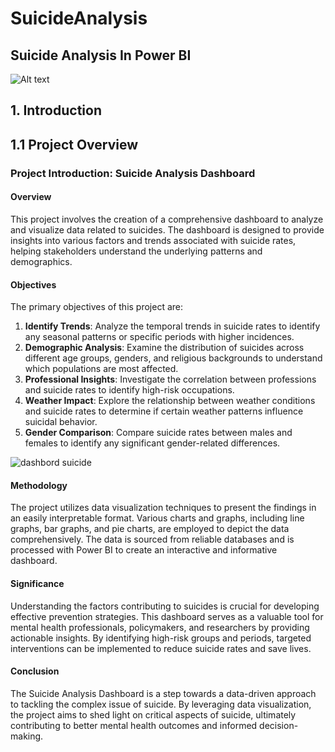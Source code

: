 # SuicideAnalysis
## Suicide Analysis In Power BI
![Alt text](https://sabrangindia.in/sites/default/files/inline-images/Suicide.jpg)

## 1. Introduction
## 1.1 Project Overview 
### Project Introduction: Suicide Analysis Dashboard

#### Overview
This project involves the creation of a comprehensive dashboard to analyze and visualize data related to suicides. The dashboard is designed to provide insights into various factors and trends associated with suicide rates, helping stakeholders understand the underlying patterns and demographics.

#### Objectives
The primary objectives of this project are:
1. **Identify Trends**: Analyze the temporal trends in suicide rates to identify any seasonal patterns or specific periods with higher incidences.
2. **Demographic Analysis**: Examine the distribution of suicides across different age groups, genders, and religious backgrounds to understand which populations are most affected.
3. **Professional Insights**: Investigate the correlation between professions and suicide rates to identify high-risk occupations.
4. **Weather Impact**: Explore the relationship between weather conditions and suicide rates to determine if certain weather patterns influence suicidal behavior.
5. **Gender Comparison**: Compare suicide rates between males and females to identify any significant gender-related differences.

![dashbord suicide](https://github.com/user-attachments/assets/100553cc-4738-4388-8376-e1d888d8b4f0)


#### Methodology
The project utilizes data visualization techniques to present the findings in an easily interpretable format. Various charts and graphs, including line graphs, bar graphs, and pie charts, are employed to depict the data comprehensively. The data is sourced from reliable databases and is processed with Power BI to create an interactive and informative dashboard.

#### Significance
Understanding the factors contributing to suicides is crucial for developing effective prevention strategies. This dashboard serves as a valuable tool for mental health professionals, policymakers, and researchers by providing actionable insights. By identifying high-risk groups and periods, targeted interventions can be implemented to reduce suicide rates and save lives.

#### Conclusion
The Suicide Analysis Dashboard is a step towards a data-driven approach to tackling the complex issue of suicide. By leveraging data visualization, the project aims to shed light on critical aspects of suicide, ultimately contributing to better mental health outcomes and informed decision-making.
